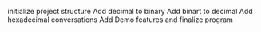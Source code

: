 initialize project structure 
Add decimal to binary
Add binart to decimal 
Add hexadecimal conversations 
Add Demo features and finalize program
